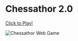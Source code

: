 # Chessathor 2.0

[Click to Play!](https://ojself.github.io/Chessathor2/)

![Chessathor Web Game](chessathor-feb2020.gif)